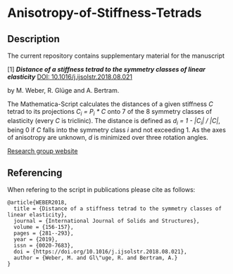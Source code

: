 # Anisotropy-of-Stiffness-Tetrads

## Description

The current repository contains supplementary material for the manuscript

[1] **_Distance of a stiffness tetrad to the symmetry classes of linear elasticity_** [DOI: 10.1016/j.ijsolstr.2018.08.021](https://doi.org/10.1016/j.ijsolstr.2018.08.021)

by M. Weber, R. Glüge and A. Bertram.

The Mathematica-Script calculates the distances of a given stiffness *C* tetrad to its 
projections *C<sub>i</sub> = P<sub>i</sub> * C* onto 7 of the 8 symmetry classes of elasticity (every *C* is triclinic). The distance is defined as *d<sub>i</sub> = 1 - |C<sub>i</sub>| / |C|*, being 0 if *C* falls into the symmetry class *i* and not exceeding 1. As the axes of anisotropy are unknown, *d* is minimized over three rotation angles. 

[Research group website](https://www.ifme.ovgu.de/ifme/en/cem.html)

## Referencing

When refering to the script in publications please cite as follows:

```
@article{WEBER2018,
  title = {Distance of a stiffness tetrad to the symmetry classes of linear elasticity},
  journal = {International Journal of Solids and Structures},
  volume = {156-157},
  pages = {281--293},
  year = {2019},
  issn = {0020-7683},
  doi = {https://doi.org/10.1016/j.ijsolstr.2018.08.021},
  author = {Weber, M. and Gl\"uge, R. and Bertram, A.}
}
```
